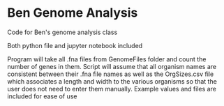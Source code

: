 # Ben Genome Analysis
 Code for Ben's genome analysis class
 
 Both python file and jupyter notebook included
 
Program will take all .fna files from GenomeFiles folder and count the number of genes in them.
Script will assume that all organism names are consistent between their .fna file names as well as
the OrgSizes.csv file which associates a length and width to the various organisms so that the user
does not need to enter them manually. Example values and files are included for ease of use
